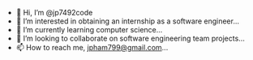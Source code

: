 - 👋 Hi, I’m @jp7492code
- 👀 I’m interested in obtaining an internship as a software engineer...
- 🌱 I’m currently learning computer science...
- 💞️ I’m looking to collaborate on software engineering team projects...
- 📫 How to reach me, jpham799@gmail.com...

<!---
jp7492code/jp7492code is a ✨ special ✨ repository because its `README.md` (this file) appears on your GitHub profile.
You can click the Preview link to take a look at your changes.
--->
